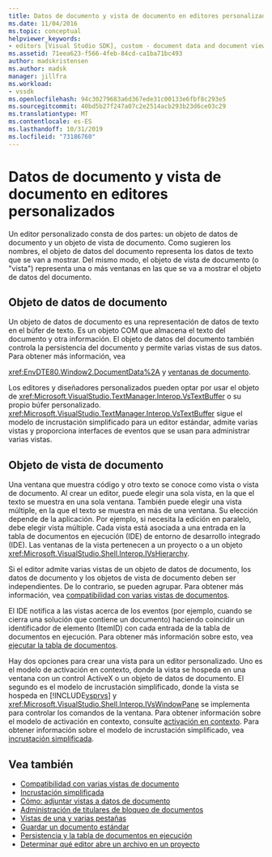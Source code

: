 ```yaml
---
title: Datos de documento y vista de documento en editores personalizados | Microsoft Docs
ms.date: 11/04/2016
ms.topic: conceptual
helpviewer_keywords:
- editors [Visual Studio SDK], custom - document data and document view
ms.assetid: 71eea623-f566-4feb-84cd-ca1ba71bc493
author: madskristensen
ms.author: madsk
manager: jillfra
ms.workload:
- vssdk
ms.openlocfilehash: 94c30279683a6d367ede31c00133e6fbf8c293e5
ms.sourcegitcommit: 40bd5b27f247a07c2e2514acb293b23d6ce03c29
ms.translationtype: MT
ms.contentlocale: es-ES
ms.lasthandoff: 10/31/2019
ms.locfileid: "73186760"
---
```

# <a name="document-data-and-document-view-in-custom-editors"></a>Datos de documento y vista de documento en editores personalizados
Un editor personalizado consta de dos partes: un objeto de datos de documento y un objeto de vista de documento. Como sugieren los nombres, el objeto de datos del documento representa los datos de texto que se van a mostrar. Del mismo modo, el objeto de vista de documento (o "vista") representa una o más ventanas en las que se va a mostrar el objeto de datos del documento.

## <a name="document-data-object"></a>Objeto de datos de documento
 Un objeto de datos de documento es una representación de datos de texto en el búfer de texto. Es un objeto COM que almacena el texto del documento y otra información. El objeto de datos del documento también controla la persistencia del documento y permite varias vistas de sus datos. Para obtener más información, vea

 <xref:EnvDTE80.Window2.DocumentData%2A> y [ventanas de documento](../extensibility/internals/document-windows.md).

 Los editores y diseñadores personalizados pueden optar por usar el objeto de <xref:Microsoft.VisualStudio.TextManager.Interop.VsTextBuffer> o su propio búfer personalizado. <xref:Microsoft.VisualStudio.TextManager.Interop.VsTextBuffer> sigue el modelo de incrustación simplificado para un editor estándar, admite varias vistas y proporciona interfaces de eventos que se usan para administrar varias vistas.

## <a name="document-view-object"></a>Objeto de vista de documento
 Una ventana que muestra código y otro texto se conoce como vista o vista de documento. Al crear un editor, puede elegir una sola vista, en la que el texto se muestra en una sola ventana. También puede elegir una vista múltiple, en la que el texto se muestra en más de una ventana. Su elección depende de la aplicación. Por ejemplo, si necesita la edición en paralelo, debe elegir vista múltiple. Cada vista está asociada a una entrada en la tabla de documentos en ejecución (IDE) de entorno de desarrollo integrado (IDE). Las ventanas de la vista pertenecen a un proyecto o a un objeto <xref:Microsoft.VisualStudio.Shell.Interop.IVsHierarchy>.

 Si el editor admite varias vistas de un objeto de datos de documento, los datos de documento y los objetos de vista de documento deben ser independientes. De lo contrario, se pueden agrupar. Para obtener más información, vea [compatibilidad con varias vistas de documentos](../extensibility/supporting-multiple-document-views.md).

 El IDE notifica a las vistas acerca de los eventos (por ejemplo, cuando se cierra una solución que contiene un documento) haciendo coincidir un identificador de elemento (ItemID) con cada entrada de la tabla de documentos en ejecución. Para obtener más información sobre esto, vea [ejecutar la tabla de documentos](../extensibility/internals/running-document-table.md).

 Hay dos opciones para crear una vista para un editor personalizado. Uno es el modelo de activación en contexto, donde la vista se hospeda en una ventana con un control ActiveX o un objeto de datos de documento. El segundo es el modelo de incrustación simplificado, donde la vista se hospeda en [!INCLUDE[vsprvs](../code-quality/includes/vsprvs_md.md)] y <xref:Microsoft.VisualStudio.Shell.Interop.IVsWindowPane> se implementa para controlar los comandos de la ventana. Para obtener información sobre el modelo de activación en contexto, consulte [activación en contexto](../extensibility/in-place-activation.md). Para obtener información sobre el modelo de incrustación simplificado, vea [incrustación simplificada](../extensibility/simplified-embedding.md).

## <a name="see-also"></a>Vea también

- [Compatibilidad con varias vistas de documento](../extensibility/supporting-multiple-document-views.md)
- [Incrustación simplificada](../extensibility/simplified-embedding.md)
- [Cómo: adjuntar vistas a datos de documento](../extensibility/how-to-attach-views-to-document-data.md)
- [Administración de titulares de bloqueo de documentos](../extensibility/document-lock-holder-management.md)
- [Vistas de una y varias pestañas](../extensibility/single-and-multi-tab-views.md)
- [Guardar un documento estándar](../extensibility/internals/saving-a-standard-document.md)
- [Persistencia y la tabla de documentos en ejecución](../extensibility/internals/persistence-and-the-running-document-table.md)
- [Determinar qué editor abre un archivo en un proyecto](../extensibility/internals/determining-which-editor-opens-a-file-in-a-project.md)